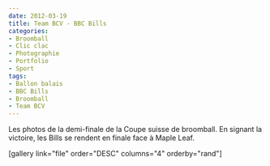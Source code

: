 ```yaml
---
date: 2012-03-19
title: Team BCV - BBC Bills
categories:
- Broomball
- Clic clac
- Photographie
- Portfolio
- Sport
tags:
- Ballon balais
- BBC Bills
- Broomball
- Team BCV
---
```

Les photos de la demi-finale de la Coupe suisse de broomball. En signant la victoire, les Bills se rendent en finale face à Maple Leaf.<!--more-->

[gallery link="file" order="DESC" columns="4" orderby="rand"]

&nbsp;
